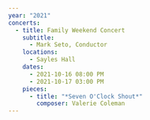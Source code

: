 ```yaml
---
year: "2021"
concerts:
  - title: Family Weekend Concert
    subtitle:
      - Mark Seto, Conductor
    locations:
      - Sayles Hall
    dates:
      - 2021-10-16 08:00 PM
      - 2021-10-17 03:00 PM
    pieces:
      - title: "*Seven O'Clock Shout*"
        composer: Valerie Coleman
---
```

